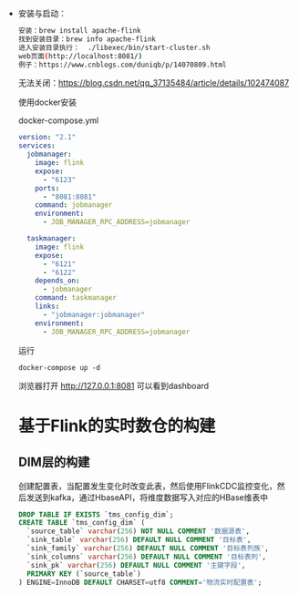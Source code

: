 - 安装与启动：

  ```bash
  安装：brew install apache-flink
  找到安装目录：brew info apache-flink
  进入安装目录执行：  ./libexec/bin/start-cluster.sh
  web页面(http://localhost:8081/)
  例子：https://www.cnblogs.com/duniqb/p/14070809.html
  ```

  无法关闭：https://blog.csdn.net/qq_37135484/article/details/102474087

  使用docker安装

  docker-compose.yml

  ```yml
  version: "2.1"
  services:
    jobmanager:
      image: flink
      expose:
        - "6123"
      ports:
        - "8081:8081"
      command: jobmanager
      environment:
        - JOB_MANAGER_RPC_ADDRESS=jobmanager
  
    taskmanager:
      image: flink
      expose:
        - "6121"
        - "6122"
      depends_on:
        - jobmanager
      command: taskmanager
      links:
        - "jobmanager:jobmanager"
      environment:
        - JOB_MANAGER_RPC_ADDRESS=jobmanager
  ```

  运行

  ```
  docker-compose up -d
  ```

  浏览器打开 http://127.0.0.1:8081 可以看到dashboard
  
  # 基于Flink的实时数仓的构建
  
  ## DIM层的构建
  
  创建配置表，当配置发生变化时改变此表，然后使用FlinkCDC监控变化，然后发送到kafka，通过HbaseAPI，将维度数据写入对应的HBase维表中
  
  ```sql
  DROP TABLE IF EXISTS `tms_config_dim`;
  CREATE TABLE `tms_config_dim` (
    `source_table` varchar(256) NOT NULL COMMENT '数据源表',
    `sink_table` varchar(256) DEFAULT NULL COMMENT '目标表',
    `sink_family` varchar(256) DEFAULT NULL COMMENT '目标表列族',
    `sink_columns` varchar(256) DEFAULT NULL COMMENT '目标表列',
    `sink_pk` varchar(256) DEFAULT NULL COMMENT '主键字段',
    PRIMARY KEY (`source_table`)
  ) ENGINE=InnoDB DEFAULT CHARSET=utf8 COMMENT='物流实时配置表';
  ```
  
  